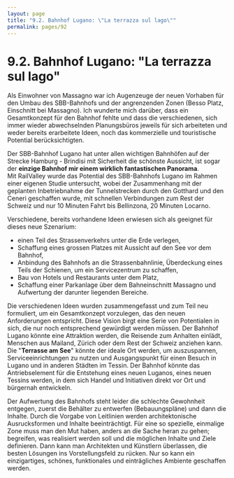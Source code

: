 ```yaml
---
layout: page
title: "9.2. Bahnhof Lugano: \"La terrazza sul lago\""
permalink: pages/92
---
```


# 9.2\. Bahnhof Lugano: "La terrazza sul lago"

Als Einwohner von Massagno war ich Augenzeuge der neuen Vorhaben für den Umbau des SBB-Bahnhofs und der angrenzenden Zonen (Besso Platz, Einschnitt bei Massagno). Ich wunderte mich darüber, dass ein Gesamtkonzept für den Bahnhof fehlte und dass die verschiedenen, sich immer wieder abwechselnden Planungsbüros jeweils für sich arbeiteten und weder bereits erarbeitete Ideen, noch das kommerzielle und touristische Potential berücksichtigten.

Der SBB-Bahnhof Lugano hat unter allen wichtigen Bahnhöfen auf der Strecke Hamburg - Brindisi mit Sicherheit die schönste Aussicht, ist sogar der **einzige Bahnhof mir einem wirklich fantastischen Panorama**.  
 Mit RailValley wurde das Potential des SBB-Bahnhofs Lugano im Rahmen einer eigenen Studie untersucht, wobei der Zusammenhang mit der geplanten Inbetriebnahme der Tunnelstrecken durch den Gotthard und den Ceneri geschaffen wurde, mit schnellen Verbindungen zum Rest der Schweiz und nur 10 Minuten Fahrt bis Bellinzona, 20 Minuten Locarno.

Verschiedene, bereits vorhandene Ideen erwiesen sich als geeignet für dieses neue Szenarium:

* einen Teil des Strassenverkehrs unter die Erde verlegen,
* Schaffung eines grossen Platzes mit Aussicht auf den See vor dem Bahnhof,
* Anbindung des Bahnhofs an die Strassenbahnlinie, Überdeckung eines Teils der Schienen, um ein Servicezentrum zu schaffen,
* Bau von Hotels und Restaurants unter dem Platz,
* Schaffung einer Parkanlage über dem Bahneinschnitt Massagno und Aufwertung der darunter liegenden Bereiche.

Die verschiedenen Ideen wurden zusammengefasst und zum Teil neu formuliert, um ein Gesamtkonzept vorzulegen, das den neuen Anforderungen entspricht. Diese Vision birgt eine Serie von Potentialen in sich, die nur noch entsprechend gewürdigt werden müssen. Der Bahnhof Lugano könnte eine Attraktion werden, die Reisende zum Anhalten einlädt, Menschen aus Mailand, Zürich oder dem Rest der Schweiz anziehen kann. Die "**Terrasse am See**" könnte der ideale Ort werden, um auszuspannen, Serviceeinrichtungen zu nutzen und Ausgangspunkt für einen Besuch in Lugano und in anderen Städten im Tessin. Der Bahnhof könnte das Antriebselement für die Entstehung eines neuen Luganos, eines neuen Tessins werden, in dem sich Handel und Initiativen direkt vor Ort und bürgernah entwickeln.

Der Aufwertung des Bahnhofs steht leider die schlechte Gewohnheit entgegen, zuerst die Behälter zu entwerfen (Bebauungspläne) und dann die Inhalte. Durch die Vorgabe von Leitlinien werden architektonische Ausrucksformen und Inhalte beeinträchtigt. Für eine so spezielle, einmalige Zone muss man den Mut haben, anders an die Sache heran zu gehen; begreifen, was realisiert werden soll und die möglichen Inhalte und Ziele definieren. Dann kann man Architekten und Künstlern überlassen, die besten Lösungen ins Vorstellungsfeld zu rücken. Nur so kann ein einzigartiges, schönes, funktionales und einträgliches Ambiente geschaffen werden.

